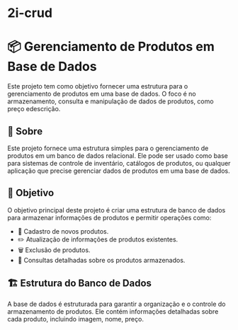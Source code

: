 # 2i-crud

# 📦 Gerenciamento de Produtos em Base de Dados

Este projeto tem como objetivo fornecer uma estrutura para o gerenciamento de produtos em uma base de dados. O foco é no armazenamento, consulta e manipulação de dados de produtos, como preço edescrição.

## 📖 Sobre

Este projeto fornece uma estrutura simples para o gerenciamento de produtos em um banco de dados relacional. Ele pode ser usado como base para sistemas de controle de inventário, catálogos de produtos, ou qualquer aplicação que precise gerenciar dados de produtos em uma base de dados.


## 🎯 Objetivo

O objetivo principal deste projeto é criar uma estrutura de banco de dados para armazenar informações de produtos e permitir operações como:

- 📌 Cadastro de novos produtos.
- ✏️ Atualização de informações de produtos existentes.
- 🗑️ Exclusão de produtos.
- 🔎 Consultas detalhadas sobre os produtos armazenados.

## 🏗️ Estrutura do Banco de Dados

A base de dados é estruturada para garantir a organização e o controle do armazenamento de produtos. Ele contém informações detalhadas sobre cada produto, incluindo imagem, nome, preço.


